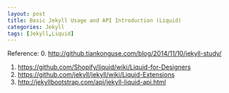 ```yaml
---
layout: post
title: Basic Jekyll Usage and API Introduction (Liquid)
categories: Jekyll
tags: [Jekyll,Liquid]
---
```


Reference:
0. http://github.tiankonguse.com/blog/2014/11/10/jekyll-study/
1. https://github.com/Shopify/liquid/wiki/Liquid-for-Designers
2. https://github.com/jekyll/jekyll/wiki/Liquid-Extensions
3. http://jekyllbootstrap.com/api/jekyll-liquid-api.html



